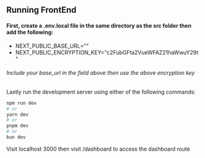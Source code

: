

## Running FrontEnd

#### First, create a .env.local file in the same directory as the src folder then add the following:

* NEXT_PUBLIC_BASE_URL=""
* NEXT_PUBLIC_ENCRYPTION_KEY="c2FubGFta2VueWFAZ21haWwuY29t"

###### Include your base_url in the field above then use the above encryption key


Lastly run the development server using either of the following commands:

```bash
npm run dev
# or
yarn dev
# or
pnpm dev
# or
bun dev
```

Visit localhost 3000 then visit /dashboard to access the dashboard route

